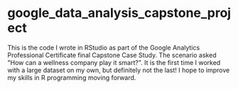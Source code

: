 # google_data_analysis_capstone_project
This is the code I wrote in RStudio as part of the Google Analytics Professional Certificate final Capstone Case Study. The scenario asked "How can a wellness company play it smart?". It is the first time I worked with a large dataset on my own, but definitely not the last! I hope to improve my skills in R programming moving forward.
